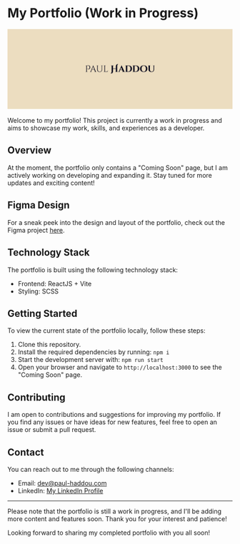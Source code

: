 # My Portfolio (Work in Progress)

![Portfolio Banner](/public/static/assets/seo/banner.jpg)

Welcome to my portfolio! This project is currently a work in progress and aims to showcase my work, skills, and experiences as a developer.

## Overview

At the moment, the portfolio only contains a "Coming Soon" page, but I am actively working on developing and expanding it. Stay tuned for more updates and exciting content!

## Figma Design

For a sneak peek into the design and layout of the portfolio, check out the Figma project [here](https://www.figma.com/proto/lCKUIWnEpCWzQRHVNV7iLs/Folio-V4?type=design&node-id=204-326&t=RkRCpvQtb0mB1AsR-1&scaling=scale-down&page-id=204%3A324&mode=design).

## Technology Stack

The portfolio is built using the following technology stack:

- Frontend: ReactJS + Vite
- Styling: SCSS

## Getting Started

To view the current state of the portfolio locally, follow these steps:

1. Clone this repository.
2. Install the required dependencies by running: `npm i`
3. Start the development server with: `npm run start`
4. Open your browser and navigate to `http://localhost:3000` to see the "Coming Soon" page.

## Contributing

I am open to contributions and suggestions for improving my portfolio. If you find any issues or have ideas for new features, feel free to open an issue or submit a pull request.

## Contact

You can reach out to me through the following channels:

- Email: dev@paul-haddou.com
- LinkedIn: [My LinkedIn Profile](https://www.linkedin.com/in/paul-haddou/)

---

Please note that the portfolio is still a work in progress, and I'll be adding more content and features soon. Thank you for your interest and patience!

Looking forward to sharing my completed portfolio with you all soon!
